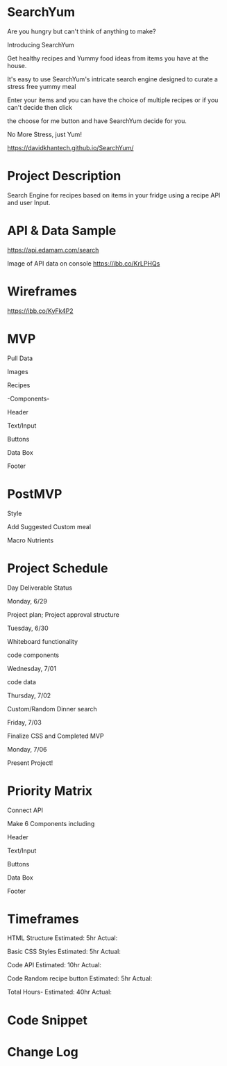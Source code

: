 # SearchYum

Are you hungry but can't think of anything to make?

Introducing SearchYum

Get healthy recipes and Yummy food ideas from items you have at the house.

It's easy to use SearchYum's intricate search engine designed to curate a stress free yummy meal

Enter your items and you can have the choice of multiple recipes or if you can't decide then click

the choose for me button and have SearchYum decide for you.

No More Stress, just Yum!

https://davidkhantech.github.io/SearchYum/

# Project Description

Search Engine for recipes based on items in your fridge using a recipe API and user Input.

# API & Data Sample

https://api.edamam.com/search

Image of API data on console
https://ibb.co/KrLPHQs

# Wireframes

https://ibb.co/KyFk4P2

# MVP

Pull Data

Images

Recipes

-Components-

Header

Text/Input

Buttons

Data Box

Footer

# PostMVP

Style

Add Suggested Custom meal

Macro Nutrients

# Project Schedule

Day Deliverable Status

Monday, 6/29

Project plan; Project approval structure

Tuesday, 6/30

Whiteboard functionality

code components

Wednesday, 7/01

code data

Thursday, 7/02

Custom/Random Dinner search

Friday, 7/03

Finalize CSS and Completed MVP

Monday, 7/06

Present Project!

# Priority Matrix

Connect API

Make 6 Components including

Header

Text/Input

Buttons

Data Box

Footer

# Timeframes

HTML Structure Estimated: 5hr Actual:

Basic CSS Styles Estimated: 5hr Actual:

Code API Estimated: 10hr Actual:

Code Random recipe button Estimated: 5hr Actual:

Total Hours- Estimated: 40hr Actual:

# Code Snippet

<!-- const data = async () => {

const result = await axios.get(url);

console.log(result);

};

return (

<>

<h1 onClick={data}>SearchYum</h1>

</>

);

}

export default App; -->

# Change Log
